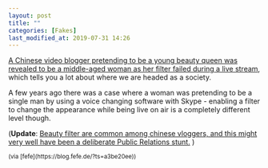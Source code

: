 ```yaml
---
layout: post
title: ""
categories: [Fakes]
last_modified_at: 2019-07-31 14:26
---
```

[A Chinese video blogger pretending to be a young beauty queen was revealed to be a middle-aged woman as her filter failed during a live stream](https://www.bbc.com/news/blogs-trending-49151042), which tells you a lot about where we are headed as a society. 

A few years ago there was a case where a woman was pretending to be a single man by using a voice changing software with Skype - enabling a filter to change the appearance while being live on air is a completely different level though.

(**Update**: [Beauty filter are common among chinese vloggers, and this might very well have been a deliberate Public Relations stunt.](https://nerdcore.de/2019/07/31/beauty-filter-glitch-waehrend-livestream/) )

<small>
(via [fefe](https://blog.fefe.de/?ts=a3be20ee))
</small>